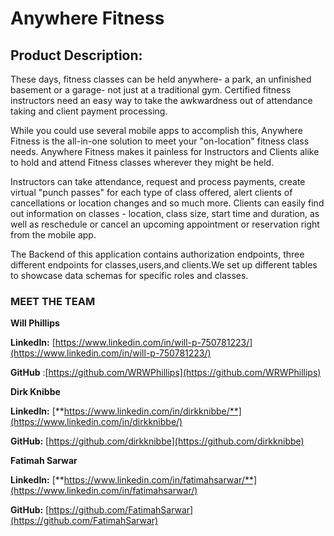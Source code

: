 # Anywhere Fitness
## **Product Description:**

These days, fitness classes can be held anywhere- a park, an unfinished basement or a garage- not just at a traditional gym. Certified fitness instructors need an easy way to take the awkwardness out of attendance taking and client payment processing.

While you could use several mobile apps to accomplish this, Anywhere Fitness is the all-in-one solution to meet your &quot;on-location&quot; fitness class needs. Anywhere Fitness makes it painless for Instructors and Clients alike to hold and attend Fitness classes wherever they might be held.

Instructors can take attendance, request and process payments, create virtual &quot;punch passes&quot; for each type of class offered, alert clients of cancellations or location changes and so much more. Clients can easily find out information on classes - location, class size, start time and duration, as well as reschedule or cancel an upcoming appointment or reservation right from the mobile app.

The Backend of this application contains authorization endpoints, three different endpoints for classes,users,and clients.We set up different tables to showcase data schemas for specific roles and classes.

### **MEET THE TEAM**

**Will Phillips**

**LinkedIn:** [https://www.linkedin.com/in/will-p-750781223/](https://www.linkedin.com/in/will-p-750781223/)

**GitHub** :[https://github.com/WRWPhillips](https://github.com/WRWPhillips)

**Dirk Knibbe**

**LinkedIn:** [**https://www.linkedin.com/in/dirkknibbe/**](https://www.linkedin.com/in/dirkknibbe/)

**GitHub:** [https://github.com/dirkknibbe](https://github.com/dirkknibbe)

**Fatimah Sarwar**

**LinkedIn:** [**https://www.linkedin.com/in/fatimahsarwar/**](https://www.linkedin.com/in/fatimahsarwar/)

**GitHub:** [https://github.com/FatimahSarwar](https://github.com/FatimahSarwar)
